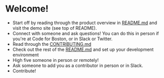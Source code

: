 # Welcome!

  * Start off by reading through the product overview in [README.md](README.md) and visit the demo site (see top of README).
  * Connect with someone and ask questions!  You can do this in person if you're at Code for Boston, or in Slack or Twitter.
  * Read through the [CONTRIBUTING.md](CONTRIBUTING.md)
  * Check out the rest of the [README.md](README.md) and set up your development environment
  * High five someone in person or remotely!
  * Ask someone to add you as a contributor in person or in Slack.
  * Contribute!
